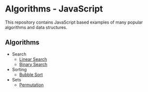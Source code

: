 # Algorithms - JavaScript

This repository contains JavaScript based examples of many popular algorithms and data structures.

## Algorithms 
- Search
  - [Linear Search](https://github.com/khalil-git/Algorithms/blob/main/Search/LinearSearch.js)
  - [Binary Search](https://github.com/khalil-git/Algorithms/blob/main/Search/BinarySearch.js)
- Sorting
  - [Bubble Sort](https://github.com/khalil-git/Algorithms/blob/main/Sort/BubbleSort.js)
- Sets
  - [Permutation](https://github.com/khalil-git/Algorithms/blob/main/Permutation/Permutaion.js)